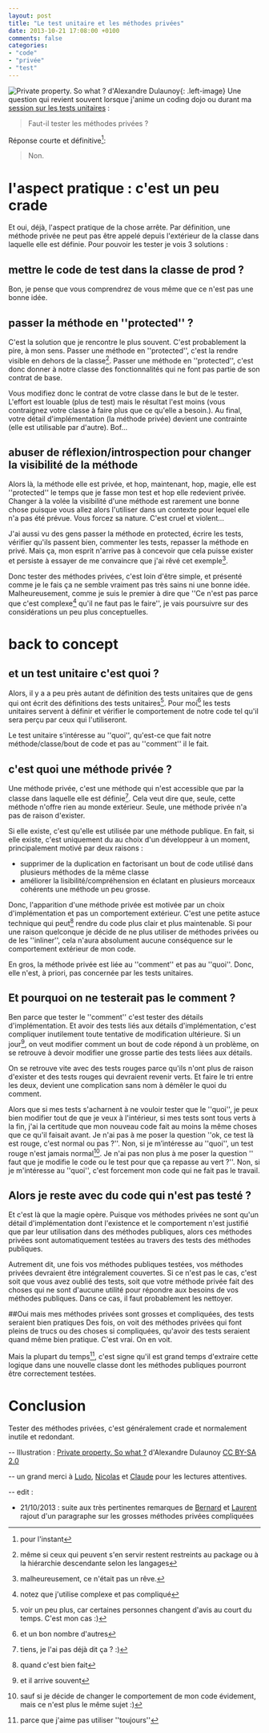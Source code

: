 ```yaml
---
layout: post
title: "Le test unitaire et les méthodes privées"
date: 2013-10-21 17:08:00 +0100
comments: false
categories: 
- "code"
- "privée"
- "test"
---
```

![Private property. So what ? d'Alexandre Dulaunoy](https://blog.crafting-labs.fr/images/illustration/flickr/.flickr_adulau_propriete_privee_s.jpg){: .left-image}
Une question qui revient souvent lorsque j'anime un coding dojo ou durant ma [session sur les tests unitaires](http://avernois.github.io/prez-before_after_tdd) :

> Faut-il tester les méthodes privées ?

Réponse courte et définitive[^1]:

> Non.


# l'aspect pratique : c'est un peu crade

Et oui, déjà, l'aspect pratique de la chose arrête. Par définition, une méthode privée ne peut pas être appelé depuis l'extérieur de la classe dans laquelle elle est définie.
Pour pouvoir les tester je vois 3 solutions :

## mettre le code de test dans la classe de prod ?
Bon, je pense que vous comprendrez de vous même que ce n'est pas une bonne idée.

## passer la méthode en ''protected'' ?
C'est la solution que je rencontre le plus souvent. C'est probablement la pire, à mon sens.
Passer une méthode en ''protected'', c'est la rendre visible en dehors de la classe[^2].
Passer une méthode en ''protected'', c'est donc donner à notre classe des fonctionnalités qui ne font pas partie de son contrat de base.

Vous modifiez donc le contrat de votre classe dans le but de le tester. L'effort est louable (plus de test) mais le résultat l'est moins (vous contraignez votre classe à faire plus que ce qu'elle a besoin.).
Au final, votre détail d'implémentation (la méthode privée) devient une contrainte (elle est utilisable par d'autre). Bof...

## abuser de réflexion/introspection pour changer la visibilité de la méthode
Alors là, la méthode elle est privée, et hop, maintenant, hop, magie, elle est ''protected'' le temps que je fasse mon test et hop elle redevient privée. 
Changer à la volée la visibilité d'une méthode est rarement une bonne chose puisque vous allez alors l'utiliser dans un contexte pour lequel elle n'a pas été prévue.
Vous forcez sa nature. C'est cruel et violent...

J'ai aussi vu des gens passer la méthode en protected, écrire les tests, vérifier qu'ils passent bien, commenter les tests, repasser la méthode en privé. Mais ça, mon esprit n'arrive pas à concevoir que cela puisse exister et persiste à essayer de me convaincre que j'ai rêvé cet exemple[^3].

Donc tester des méthodes privées, c'est loin d'être simple, et présenté comme je le fais ça ne semble vraiment pas très sains ni une bonne idée.
Malheureusement, comme je suis le premier à dire que ''Ce n'est pas parce que c'est complexe[^4] qu'il ne faut pas le faire'', je vais poursuivre sur des considérations un peu plus conceptuelles.

# back to concept
## et un test unitaire c'est quoi ?
Alors, il y a a peu près autant de définition des tests unitaires que de gens qui ont écrit des définitions des tests unitaires[^5].
Pour moi[^6] les tests unitaires servent à définir et vérifier le comportement de notre code tel qu'il sera perçu par ceux qui l'utiliseront.

Le test unitaire s'intéresse au ''quoi'', qu'est-ce que fait notre méthode/classe/bout de code et pas au ''comment'' il le fait.

## c'est quoi une méthode privée ?
Une méthode privée, c'est une méthode qui n'est accessible que par la classe dans laquelle elle est définie[^7].
Cela veut dire que, seule, cette méthode n'offre rien au monde extérieur. Seule, une méthode privée n'a pas de raison d'exister.

Si elle existe, c'est qu'elle est utilisée par une méthode publique. En fait, si elle existe, c'est uniquement du au choix d'un développeur à un moment, principalement motivé par deux raisons :
* supprimer de la duplication en factorisant un bout de code utilisé dans plusieurs méthodes de la même classe
* améliorer la lisibilité/compréhension en éclatant en plusieurs morceaux cohérents une méthode un peu grosse.

Donc, l'apparition d'une méthode privée est motivée par un choix d'implémentation et pas un comportement extérieur. C'est une petite astuce technique qui peut[^8] rendre du code plus clair et plus maintenable.
Si pour une raison quelconque je décide de ne plus utiliser de méthodes privées ou de les ''inliner'', cela n'aura absolument aucune conséquence sur le comportement extérieur de mon code.

En gros, la méthode privée est liée au ''comment'' et pas au ''quoi''. Donc, elle n'est, à priori, pas concernée par les tests unitaires.

## Et pourquoi on ne testerait pas le comment ?
Ben parce que tester le ''comment'' c'est tester des détails d'implémentation.
Et avoir des tests liés aux détails d'implémentation, c'est compliquer inutilement toute tentative de modification ultérieure.
Si un jour[^9], on veut modifier comment un bout de code répond à un problème, on se retrouve à devoir modifier une grosse partie des tests liées aux détails. 

On se retrouve vite avec des tests rouges parce qu'ils n'ont plus de raison d'exister et des tests rouges qui devraient revenir verts. Et faire le tri entre les deux, devient une complication sans nom à démêler le quoi du comment.

Alors que si mes tests s'acharnent à ne vouloir tester que le ''quoi'', je peux bien modifier tout de que je veux à l'intérieur, si mes tests sont tous verts à la fin, j'ai la certitude que mon nouveau code fait au moins la même choses que ce qu'il faisait avant.
Je n'ai pas à me poser la question ''ok, ce test là est rouge, c'est normal ou pas ?''. Non, si je m’intéresse au ''quoi'', un test rouge n'est jamais normal[^10].
Je n'ai pas non plus à me poser la question '' faut que je modifie le code ou le test pour que ça repasse au vert ?''. Non, si je m'intéresse au ''quoi'', c'est forcement mon code qui ne fait pas le travail.

## Alors je reste avec du code qui n'est pas testé ?
Et c'est là que la magie opère. Puisque vos méthodes privées ne sont qu'un détail d'implémentation dont l'existence et le comportement n'est justifié que par leur utilisation dans des méthodes publiques, alors ces méthodes privées sont automatiquement testées au travers des tests des méthodes publiques.

Autrement dit, une fois vos méthodes publiques testées, vos méthodes privées devraient être intégralement couvertes. Si ce n'est pas le cas, c'est soit que vous avez oublié des tests, soit que votre méthode privée fait des choses qui ne sont d'aucune utilité pour répondre aux besoins de vos méthodes publiques. Dans ce cas, il faut probablement les nettoyer.

##Oui mais mes méthodes privées sont grosses et compliquées, des tests seraient bien pratiques
Des fois, on voit des méthodes privées qui font pleins de trucs ou des choses si compliquées, qu'avoir des tests seraient quand même bien pratique.
C'est vrai. On en voit.

Mais la plupart du temps[^11], c'est signe qu'il est grand temps d'extraire cette logique dans une nouvelle classe dont les méthodes publiques pourront être correctement testées.


# Conclusion
Tester des méthodes privées, c'est généralement crade et normalement inutile et redondant.




-- Illustration : [Private property. So what ?](http://www.flickr.com/photos/adulau/8460794157/) d'Alexandre Dulaunoy  [CC BY-SA 2.0](http://creativecommons.org/licenses/by-sa/2.0/deed.en)

-- un grand merci à [Ludo](https://twitter.com/ludopradel), [Nicolas](https://twitter.com/ndeverge) et [Claude](https://twitter.com/claudeaubry) pour les lectures attentives.

-- edit :
* 21/10/2013 : suite aux très pertinentes remarques de [Bernard](https://twitter.com/notarianni/status/392321221347389440) et [Laurent](https://twitter.com/Morendil/status/392383611485573120) rajout d'un paragraphe sur les grosses méthodes privées compliquées


[^1]: pour l'instant
[^2]: même si ceux qui peuvent s'en servir restent restreints au package ou à la hiérarchie descendante selon les langages
[^3]: malheureusement, ce n'était pas un rêve.
[^4]: notez que j'utilise complexe et pas compliqué
[^5]: voir un peu plus, car certaines personnes changent d'avis au court du temps. C'est mon cas :)
[^6]: et un bon nombre d'autres
[^7]: tiens, je l'ai pas déjà dit ça ? :)
[^8]: quand c'est bien fait
[^9]: et il arrive souvent
[^10]: sauf si je décide de changer le comportement de mon code évidement, mais ce n'est plus le même sujet :)
[^11]: parce que j'aime pas utiliser ''toujours''
